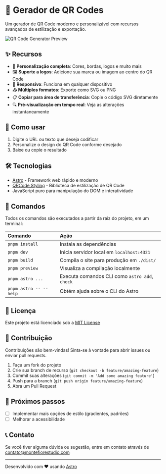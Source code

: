 # 🔄 Gerador de QR Codes

Um gerador de QR Code moderno e personalizável com recursos avançados de estilização e exportação.

![QR Code Generator Preview](https://github.com/withastro/astro/assets/2244813/a0a5533c-a856-4198-8470-2d67b1d7c554)

## ✨ Recursos

- 🎨 **Personalização completa**: Cores, bordas, logos e muito mais
- 🖼️ **Suporte a logos**: Adicione sua marca ou imagem ao centro do QR Code
- 📱 **Responsivo**: Funciona em qualquer dispositivo
- 📤 **Múltiplos formatos**: Exporte como SVG ou PNG
- 📋 **Copiar para área de transferência**: Copie o código SVG diretamente
- 🔍 **Pré-visualização em tempo real**: Veja as alterações instantaneamente

## 🚀 Como usar

1. Digite o URL ou texto que deseja codificar
2. Personalize o design do QR Code conforme desejado
3. Baixe ou copie o resultado

## 🛠️ Tecnologias

- [Astro](https://astro.build) - Framework web rápido e moderno
- [QRCode Styling](https://github.com/kozakdenys/qr-code-styling) - Biblioteca de estilização de QR Code
- JavaScript puro para manipulação do DOM e interatividade

## 🧞 Comandos

Todos os comandos são executados a partir da raiz do projeto, em um terminal:

| Comando                | Ação                                           |
| :--------------------- | :--------------------------------------------- |
| `pnpm install`         | Instala as dependências                        |
| `pnpm dev`             | Inicia servidor local em `localhost:4321`      |
| `pnpm build`           | Compila o site para produção em `./dist/`      |
| `pnpm preview`         | Visualiza a compilação localmente              |
| `pnpm astro ...`       | Executa comandos CLI como `astro add`, `check` |
| `pnpm astro -- --help` | Obtém ajuda sobre o CLI do Astro               |

## 📝 Licença

Este projeto está licenciado sob a [MIT License](LICENSE)

## 👥 Contribuição

Contribuições são bem-vindas! Sinta-se à vontade para abrir issues ou enviar pull requests.

1. Faça um fork do projeto
2. Crie sua branch de recurso (`git checkout -b feature/amazing-feature`)
3. Commit suas alterações (`git commit -m 'Add some amazing feature'`)
4. Push para a branch (`git push origin feature/amazing-feature`)
5. Abra um Pull Request

## 🔮 Próximos passos

- [ ] Implementar mais opções de estilo (gradientes, padrões)
- [ ] Melhorar a acessibilidade

## 📞 Contato

Se você tiver alguma dúvida ou sugestão, entre em contato através de [contato@montefiorestudio.com](mailto:contato@montefiorestudio.com)

---

Desenvolvido com ❤️ usando [Astro](https://astro.build)
